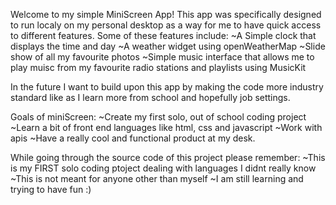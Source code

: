 Welcome to my simple MiniScreen App! 
This app was specifically designed to run localy on my personal desktop as a way for me to have quick access to different features.
Some of these features include:
          ~A Simple clock that displays the time and day
          ~A weather widget using openWeatherMap
          ~Slide show of all my favourite photos
          ~Simple music interface that allows me to play muisc from my favourite radio stations and playlists using MusicKit

In the future I want to build upon this app by making the code more industry standard like as I learn more from school and hopefully job settings.

Goals of miniScreen:
        ~Create my first solo, out of school coding project
        ~Learn a bit of front end languages like html, css and javascript
        ~Work with apis
        ~Have a really cool and functional product at my desk.

While going through the source code of this project please remember:
        ~This is my FIRST solo coding ptoject dealing with languages I didnt really know
        ~This is not meant for anyone other than myself
        ~I am still learning and trying to have fun :)
